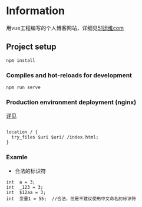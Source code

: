 
# Information
用vue工程编写的个人博客网站，详细见[51运维com](http://xuliliang.com)

## Project setup
```
npm install

```

### Compiles and hot-reloads for development
```
npm run serve
```

### Production environment deployment (nginx)
[详见](!https://router.vuejs.org/zh/guide/essentials/history-mode.html)
```

location / {
  try_files $uri $uri/ /index.html;
}
```

### Examle


* 合法的标识符

``` 
int  a = 3;
int  _123 = 3;
int  $12aa = 3;
int  变量1 = 55;  //合法，但是不建议使用中文命名的标识符
```
